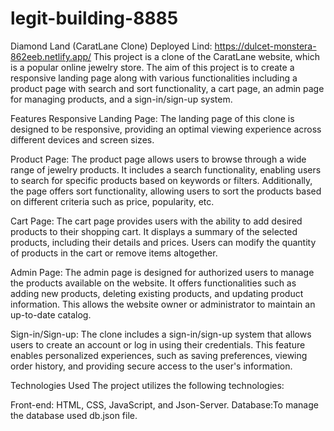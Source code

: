 # legit-building-8885
Diamond Land (CaratLane Clone)
Deployed Lind:  https://dulcet-monstera-862eeb.netlify.app/
This project is a clone of the CaratLane website, which is a popular online jewelry store. The aim of this project is to create a responsive landing page along with various functionalities including a product page with search and sort functionality, a cart page, an admin page for managing products, and a sign-in/sign-up system.

Features
Responsive Landing Page: The landing page of this clone is designed to be responsive, providing an optimal viewing experience across different devices and screen sizes.

Product Page: The product page allows users to browse through a wide range of jewelry products. It includes a search functionality, enabling users to search for specific products based on keywords or filters. Additionally, the page offers sort functionality, allowing users to sort the products based on different criteria such as price, popularity, etc.

Cart Page: The cart page provides users with the ability to add desired products to their shopping cart. It displays a summary of the selected products, including their details and prices. Users can modify the quantity of products in the cart or remove items altogether.

Admin Page: The admin page is designed for authorized users to manage the products available on the website. It offers functionalities such as adding new products, deleting existing products, and updating product information. This allows the website owner or administrator to maintain an up-to-date catalog.

Sign-in/Sign-up: The clone includes a sign-in/sign-up system that allows users to create an account or log in using their credentials. This feature enables personalized experiences, such as saving preferences, viewing order history, and providing secure access to the user's information.

Technologies Used
The project utilizes the following technologies:

Front-end: HTML, CSS, JavaScript, and Json-Server.
Database:To manage the database used db.json file.

